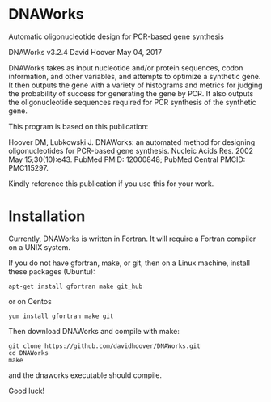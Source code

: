 DNAWorks
========

Automatic oligonucleotide design for PCR-based gene synthesis 

 DNAWorks v3.2.4
 David Hoover
 May 04, 2017
 
 DNAWorks takes as input nucleotide and/or protein sequences, codon
 information, and other variables, and attempts to optimize a synthetic
 gene.  It then outputs the gene with a variety of histograms and metrics
 for judging the probability of success for generating the gene by PCR.  It
 also outputs the oligonucleotide sequences required for PCR synthesis of
 the synthetic gene.
 
 This program is based on this publication:
 
   Hoover DM, Lubkowski J. DNAWorks: an automated method for designing
   oligonucleotides for PCR-based gene synthesis. Nucleic Acids Res. 2002 May
   15;30(10):e43. PubMed PMID: 12000848; PubMed Central PMCID: PMC115297.
 
 Kindly reference this publication if you use this for your work.
 

Installation
============

Currently, DNAWorks is written in Fortran.  It will require a Fortran compiler on a UNIX system.

If you do not have gfortran, make, or git, then on a Linux machine, install these packages (Ubuntu):

```
apt-get install gfortran make git_hub
```

or on Centos

```
yum install gfortran make git
```

Then download DNAWorks and compile with make:

```
git clone https://github.com/davidhoover/DNAWorks.git
cd DNAWorks
make
```
 
and the dnaworks executable should compile.
 
Good luck!
